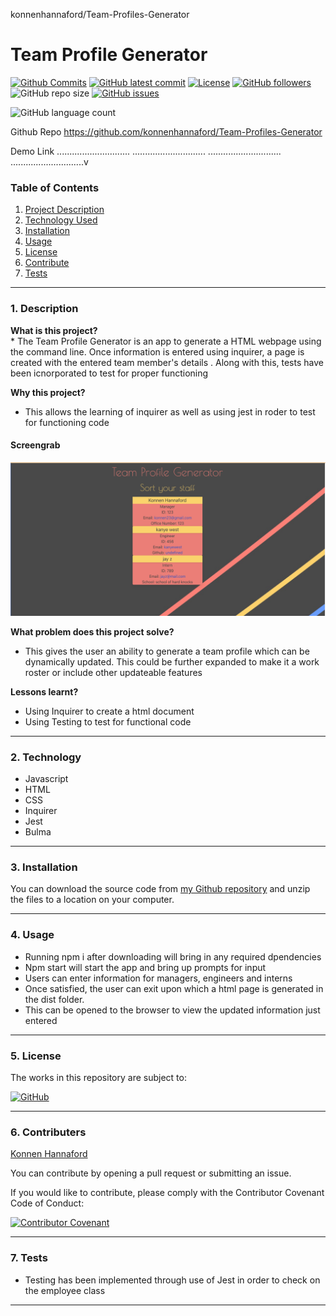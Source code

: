 konnenhannaford/Team-Profiles-Generator
# Team Profile Generator


[![Github Commits](https://img.shields.io/github/commit-activity/w/konnenhannaford/Team-Profiles-Generator)](https://github.com/konnenhannaford/Team-Profiles-Generator/commits)
[![GitHub latest commit](https://img.shields.io/github/last-commit/konnenhannaford/Team-Profiles-Generator)](https://github.com/konnenhannaford/Team-Profiles-Generator/branches)
[![License](https://img.shields.io/badge/License-MIT-blue.svg)](https://choosealicense.com/licenses/mit/)
[![GitHub followers](https://img.shields.io/github/followers/konnenhannaford.svg)]()
![GitHub repo size](https://img.shields.io/github/repo-size/konnenhannaford/Team-Profiles-Generator)
[![GitHub issues](https://img.shields.io/github/issues/konnenhannaford/Team-Profiles-Generator)](https://img.shields.io/github/issues/konnenhannaford/Team-Profiles-Generator)

![GitHub language count](https://img.shields.io/github/languages/count/konnenhannaford/Team-Profiles-Generator)

Github Repo
https://github.com/konnenhannaford/Team-Profiles-Generator

Demo Link
.............................
.............................
.............................
.............................v

### Table of Contents  
  
   1. [Project Description](#1-description)
   2. [Technology Used](#2-technology)
   3. [Installation](#3-installation)
   4. [Usage](#4-usage)
   5. [License](#5-license)
   6. [Contribute](#6-how-to-contribute)
   7. [Tests](#7-tests)

---
### 1. Description  

**What is this project?**  
* 
The Team Profile Generator is an app to generate a HTML webpage using the command line. Once information is entered using inquirer, a page is created with the entered  team member's details .  Along with this, tests have been icnorporated to test for proper functioning

**Why this project?**  
* This allows the learning of inquirer as well as using jest in roder to test for functioning code

#### Screengrab

![Screengrab](./ss.png) 


**What problem does this project solve?**  
* This gives the user an ability to generate a team profile which can be dynamically updated.  This could be further expanded to make it a work roster or include other updateable features


**Lessons learnt?**  
* Using Inquirer to create a html document
* Using Testing to test for functional code


---
### 2. Technology

- Javascript
- HTML
- CSS
- Inquirer
- Jest
- Bulma
  
---
### 3. Installation 
You can download the source code from [my Github repository](https://github.com/konnenhannaford/Team-Profiles-Generator) and unzip the files to a location on your computer. 

---

### 4. Usage  
- Running npm i after downloading will bring in any required dpendencies
- Npm start will start the app and bring up prompts for input 
- Users can enter information for managers, engineers and interns 
- Once satisfied, the user can exit upon which a html page is generated in the dist folder.  
- This can be opened to the browser to view the updated information just entered

---
### 5. License  
 The works in this repository are subject to:  

[![GitHub](https://img.shields.io/github/license/konnenhannaford/Team-Profiles-Generator)](doc/LICENSE.md)

---
### 6. Contributers  
[Konnen Hannaford](https://github.com/konnenhannaford)

You can contribute by opening a pull request or submitting an issue.

 If you would like to contribute, please comply with the Contributor Covenant Code of Conduct:  

[![Contributor Covenant](https://img.shields.io/badge/Contributor%20Covenant-2.1-4baaaa.svg)](doc/code_of_conduct.md)

---
### 7. Tests  
- Testing has been implemented through use of Jest in order to check on the employee class

---
